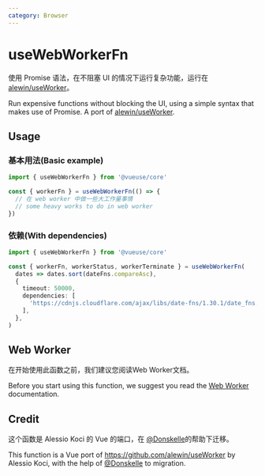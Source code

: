 ```yaml
---
category: Browser
---
```


# useWebWorkerFn

使用 Promise 语法，在不阻塞 UI 的情况下运行复杂功能，运行在 [alewin/useWorker](https://github.com/alewin/useWorker)。

Run expensive functions without blocking the UI, using a simple syntax that makes use of Promise. A port of [alewin/useWorker](https://github.com/alewin/useWorker).

## Usage

### 基本用法(Basic example)

```js
import { useWebWorkerFn } from '@vueuse/core'

const { workerFn } = useWebWorkerFn(() => {
  // 在 web worker 中做一些大工作量事情
  // some heavy works to do in web worker
})
```

### 依赖(With dependencies)

```ts {7-9}
import { useWebWorkerFn } from '@vueuse/core'

const { workerFn, workerStatus, workerTerminate } = useWebWorkerFn(
  dates => dates.sort(dateFns.compareAsc),
  {
    timeout: 50000,
    dependencies: [
      'https://cdnjs.cloudflare.com/ajax/libs/date-fns/1.30.1/date_fns.js', // dateFns
    ],
  },
)
```

## Web Worker

在开始使用此函数之前，我们建议您阅读Web Worker文档。

Before you start using this function, we suggest you read the [Web Worker]( https://developer.mozilla.org/zh-CN/docs/Web/API/Web_Workers_API/Using_web_workers) documentation.

## Credit

这个函数是 Alessio Koci 的 Vue 的端口，在 [@Donskelle](https://github.com/Donskelle)的帮助下迁移。

This function is a Vue port of https://github.com/alewin/useWorker by Alessio Koci, with the help of [@Donskelle](https://github.com/Donskelle) to migration.
